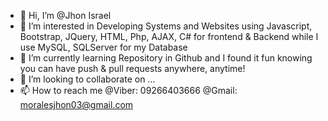 - 👋 Hi, I’m @Jhon Israel
- 👀 I’m interested in Developing Systems and Websites using Javascript, Bootstrap, JQuery, HTML, Php, AJAX, C# for frontend & Backend while I use MySQL, SQLServer for my Database
- 🌱 I’m currently learning Repository in Github and I found it fun knowing you can have push & pull requests anywhere, anytime!
- 💞️ I’m looking to collaborate on ...
- 📫 How to reach me 
    @Viber: 09266403666
    @Gmail: moralesjhon03@gmail.com

<!---
jhonmorales3713/jhonmorales3713 is a ✨ special ✨ repository because its `README.md` (this file) appears on your GitHub profile.
You can click the Preview link to take a look at your changes.
--->
